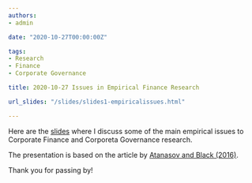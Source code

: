```yaml
---
authors:
- admin

date: "2020-10-27T00:00:00Z"

tags: 
- Research
- Finance
- Corporate Governance

title: 2020-10-27 Issues in Empirical Finance Research

url_slides: "/slides/slides1-empiricalissues.html"

---
```


<!-- https://raw.githubusercontent.com/yihui/blogdown-static/master/content/_index.md -->

Here are the [slides](/slides/slides1-empiricalissues.html) where I discuss some of the main empirical issues to Corporate Finance and Corporeta Governance research.

The presentation is based on the article by [Atanasov and Black (2016)](https://cfr.pub/published/cfr-0036.pdf).


Thank you for passing by!
